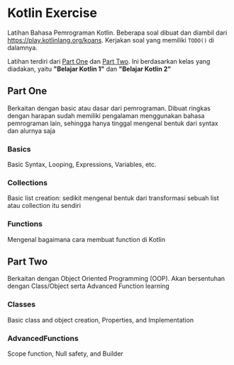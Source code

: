 # Kotlin Exercise
Latihan Bahasa Pemrograman Kotlin. Beberapa soal dibuat dan diambil dari https://play.kotlinlang.org/koans. Kerjakan soal yang memiliki `TODO()` di dalamnya.

Latihan terdiri dari [Part One](#Part%20One) dan [Part Two](#Part%20Two). Ini berdasarkan kelas yang diadakan, yaitu **"Belajar Kotlin 1"** dan **"Belajar Kotlin 2"**

## Part One
Berkaitan dengan basic atau dasar dari pemrograman. Dibuat ringkas dengan harapan sudah memiliki pengalaman menggunakan bahasa pemrograman lain, sehingga hanya tinggal mengenal bentuk dari syntax dan alurnya saja

### Basics
Basic Syntax, Looping, Expressions, Variables, etc.

### Collections
Basic list creation: sedikit mengenal bentuk dari transformasi sebuah list atau collection itu sendiri

### Functions
Mengenal bagaimana cara membuat function di Kotlin

## Part Two
Berkaitan dengan Object Oriented Programming (OOP). Akan bersentuhan dengan Class/Object serta Advanced Function learning

### Classes
Basic class and object creation, Properties, and Implementation

### AdvancedFunctions
Scope function, Null safety, and Builder
